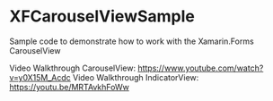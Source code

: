 # XFCarouselViewSample
Sample code to demonstrate how to work with the Xamarin.Forms CarouselView

Video Walkthrough CarouselView: https://www.youtube.com/watch?v=y0X15M_Acdc
Video Walkthrough IndicatorView: https://youtu.be/MRTAvkhFoWw
